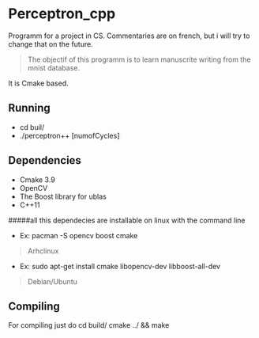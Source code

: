 # Perceptron_cpp
Programm for a project in CS. Commentaries are on french, but i will try to change that on the future.

> The objectif of this programm is to learn manuscrite writing from the mnist database.

It is Cmake based.

Running
-
- cd buil/
- ./perceptron++ [numofCycles]

Dependencies
-
- Cmake 3.9
- OpenCV
- The Boost library for ublas
- C++11

 #####all this dependecies are installable on linux with the command line
- Ex: pacman -S opencv boost cmake
> Arhclinux
- Ex: sudo apt-get install cmake libopencv-dev libboost-all-dev
>Debian/Ubuntu

Compiling
-
For compiling just do 
cd build/
cmake ../ && make






